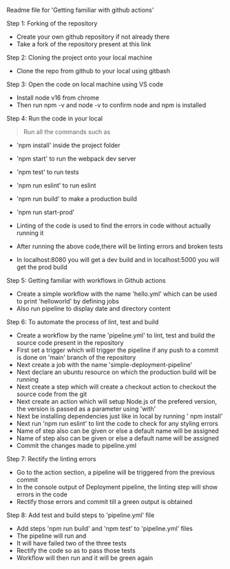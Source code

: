 Readme file for 'Getting familiar with github actions'

Step 1: Forking of the repository

- Create your own github repository if not already there 
- Take a fork of the repository present at this link

Step 2: Cloning the project onto your local machine

- Clone the repo from github to your local using gitbash

Step 3: Open the code on local machine using VS code

- Install node v16 from chrome
- Then run npm -v and node -v to confirm node and npm is installed

Step 4: Run the code in your local 

>Run all the commands such as 
- 'npm install' inside the project folder
- 'npm start' to run the webpack dev server 
- 'npm test' to run tests 
- 'npm run eslint' to run eslint 
- 'npm run build' to make a production build 
- 'npm run start-prod'

- Linting of the code is used to find the errors in code without actually running it
- After running the above code,there will be linting errors and broken tests
- In localhost:8080 you will get a dev build and in localhost:5000 you will get the prod build

Step 5: Getting familiar with workflows in Github actions

- Create a simple workflow with the name 'hello.yml' which can be used to print 'helloworld' by defining jobs
- Also run pipeline to display date and directory content

Step 6: To automate the process of lint, test and build

- Create a workflow by the name 'pipeline.yml' to lint, test and build the source code present in the repository
- First set a trigger which will trigger the pipeline if any push to a commit is done on 'main' branch of the repository
- Next create a job with the name 'simple-deployment-pipeline' 
- Next declare an ubuntu resource on which the production build will be running
- Next create a step which will create a checkout action to checkout the source code from the git 
- Next create an action which will setup Node.js of the prefered version, the version is passed as a parameter using 'with'
- Next be installing dependencies just like in local by running ' npm install'
- Next run 'npm run eslint' to lint the code to check for any styling errors
- Name of step also can be given or else a default name will be assigned
- Name of step also can be given or else a default name will be assigned
- Commit the changes made to pipeline.yml

Step 7:	Rectify the linting errors

- Go to the action section, a pipeline will be triggered from the previous commit 
- In the console output of Deployment pipeline, the linting step will show errors in the code 
- Rectify those errors and commit till a green output is obtained

Step 8: Add test and build steps to 'pipeline.yml' file

- Add steps 'npm run build' and 'npm test' to 'pipeline.yml' files
- The pipeline will run and
- It will have failed two of the three tests
- Rectify the code so as to pass those tests 
- Workflow will then run and it will be green again
